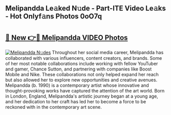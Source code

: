 ## Melipandda Le𝚊ked N𝚞de - Part-ITE Video Le𝚊ks - Hot Onlyf𝚊ns Photos 0oO7q

# <h2><a href="http://ac54970.deff.icu/?id=Melipandda">🔗 New 👉🔴 Melipandda VIDEO Photos</a></h2>

[![Melipandda N𝚞des](https://i.imgur.com/rIISA9y.gif)](http://ac54970.deff.icu/?id=Melipandda)
Throughout her social media career, Melipandda has collaborated with various influencers, content creators, and brands. Some of her most notable collaborations include working with fellow YouTuber and gamer, Chance Sutton, and partnering with companies like Boost Mobile and Nike. These collaborations not only helped expand her reach but also allowed her to explore new opportunities and creative avenues. Melipandda (b. 1990) is a contemporary artist whose innovative and thought-provoking works have captured the attention of the art world. Born in London, England, Melipandda's artistic journey began at a young age, and her dedication to her craft has led her to become a force to be reckoned with in the contemporary art scene.
